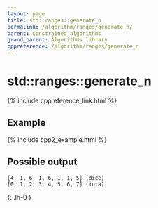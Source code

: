```yaml
---
layout: page
title: std::ranges::generate_n
permalink: /algorithm/ranges/generate_n/
parent: Constrained algorithms
grand_parent: Algorithms library
cppreference: /algorithm/ranges/generate_n
---
```

# std::ranges::generate_n

{% include cppreference_link.html %}

## Example

{% include cpp2_example.html %}

## Possible output

```
[4, 1, 6, 1, 6, 1, 1, 5] (dice)
[0, 1, 2, 3, 4, 5, 6, 7] (iota)
```
{: .lh-0 }
